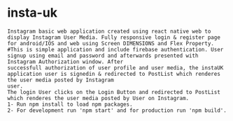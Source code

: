 # insta-uk
    Instagram basic web application created using react native web to display Instagram User Media. Fully responsive login & register page for android/IOS and web using Screen DIMENSIONS and Flex Property.
    #This is simple application and include firebase authentication. User signup using email and password and afterwards presented with Instagram Authorization window. After       
    successfull authorization of user profile and user media, the instaUK application user is signedin & redirected to PostList which renderes the user media posted by Instagram 
    user.
    The login User clicks on the Login Button and redirected to PostList which renderes the user media posted by User on Instagram.
    1- Run npm install to load npm packages.
    2- For development run 'npm start' and for production run 'npm build'.
    

